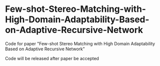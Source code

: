 # Few-shot-Stereo-Matching-with-High-Domain-Adaptability-Based-on-Adaptive-Recursive-Network
Code for paper "Few-shot Stereo Matching with High Domain Adaptability Based on Adaptive Recursive Network"

Code will be released after paper be accepted
